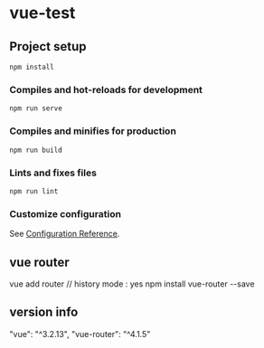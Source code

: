 # vue-test

## Project setup
```
npm install
```

### Compiles and hot-reloads for development
```
npm run serve
```

### Compiles and minifies for production
```
npm run build
```

### Lints and fixes files
```
npm run lint
```

### Customize configuration
See [Configuration Reference](https://cli.vuejs.org/config/).


## vue router
vue add router
// history mode : yes
npm install vue-router --save

## version info
"vue": "^3.2.13",
"vue-router": "^4.1.5"
